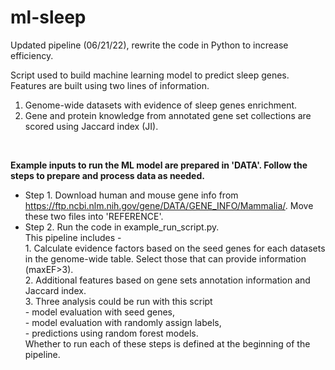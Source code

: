 # ml-sleep
Updated pipeline (06/21/22), rewrite the code in Python to increase efficiency.

Script used to build machine learning model to predict sleep genes. Features are built using two lines of information. <br />
  1. Genome-wide datasets with evidence of sleep genes enrichment. <br />
  2. Gene and protein knowledge from annotated gene set collections are scored using Jaccard index (JI). <br />

<br />

**Example inputs to run the ML model are prepared in 'DATA'. Follow the steps to prepare and process data as needed.**
 -  Step 1. Download human and mouse gene info from https://ftp.ncbi.nlm.nih.gov/gene/DATA/GENE_INFO/Mammalia/. Move these two files into 'REFERENCE'. <br />
 -  Step 2. Run the code in example_run_script.py. <br />
            This pipeline includes - <br />
            1. Calculate evidence factors based on the seed genes for each datasets in the genome-wide table. Select those that can provide information (maxEF>3). <br />
            2. Additional features based on gene sets annotation information and Jaccard index. <br />
            3. Three analysis could be run with this script <br />
                -  model evaluation with seed genes, <br />
                -  model evaluation with randomly assign labels, <br />
                -  predictions using random forest models. <br />
            Whether to run each of these steps is defined at the beginning of the pipeline. <br />
